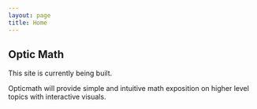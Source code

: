 ```yaml
---
layout: page
title: Home
---
```


## Optic Math

This site is currently being built.

Opticmath will provide simple and intuitive math exposition on higher level topics with interactive visuals.

<!-- #### PDEs
* [Derivation of Minimal Surface Equation](pdes/minimal-surface-eq.html)
* [Motivation for Sobolev Spaces](pdes/sobolev-spaces.html)

#### Geometry and Topology

#### Algebra
* [Tensors](algebra/tensors.html)
* [Spectral Theorem for Finite Dimensional Vector Spaces](algebra/spectral-theorem.html) -->